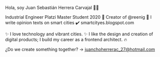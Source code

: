 Hola, soy Juan Sebastián Herrera Carvajal 👋:rocket:



Industrial Engineer
Platzi Master Student 2020 :green_heart: 
Creator of @reenig
:pencil: I write opinion texts on smart cities :heavy_check_mark: smartcityes.blogspot.com

:sparkles: I love technology and vibrant cities.
:sparkles: I like the design and creation of digital products;
I build my career as a frontend architect. :fire:


¿Do we create something together? -> juanchoherrerac_27@hotmail.com 

<!--
**jshc27/jshc27** is a ✨ _special_ ✨ repository because its `README.md` (this file) appears on your GitHub profile.
-->
